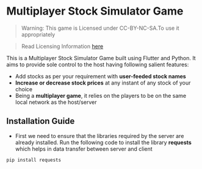# Multiplayer Stock Simulator Game

> Warning: This game is Licensed under CC-BY-NC-SA.To use it appropriately

> Read Licensing Information [here]()

This is a Multiplayer Stock Simulator Game built using Flutter and Python. It aims to provide sole control to the host having following salient features:
* Add stocks as per your requirement with **user-feeded stock names**
* **Increase or decrease stock prices** at any instant of any stock of your choice
* Being a **multiplayer game**, it relies on the players to be on the same local network as the host/server


## Installation Guide

* First we need to ensure that the libraries required by the server are already installed.
 Run the following code to install the library **requests** which helps in data transfer between server and client
```bash
pip install requests  
```
